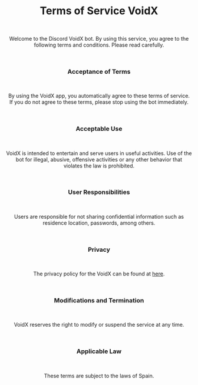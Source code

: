 <Head>
  <meta name="description" content="This is the page of VoidX" />
  <meta name="viewport" content="width=device-width, initial-scale=1" />
  <link rel="icon" href="/favicon.ico" />
  <link rel="preconnect" href="https://rsms.me/"></link>
  <link rel="stylesheet" href="https://rsms.me/inter/inter.css" />
</Head>
<Container as="main" className="py-4 px-3 mx-auto">
  <Header />

  <h1 style={{ fontFamily: 'Inter, sans-serif', fontFeatureSettings: 'liga 1, calt 1', fontStyle: 'normal', fontWeight: 900 }}>
    <span style={{ color: 'white' }}>Terms of Service</span> <span style={{ color: '#5865F2' }}>VoidX</span>
  </h1>
  <br />

  <p className="fs-5" style={{ color: 'white', fontFamily: 'Inter, sans-serif', fontSize: "auto" }}>Welcome to the Discord VoidX bot. By using this service, you agree to the following terms and conditions. Please read carefully.</p>
  <br />
  
  <h3 style={{ fontFamily: 'Inter, sans-serif', fontFeatureSettings: 'liga 1, calt 1', fontStyle: 'normal', fontWeight: 600, color: 'white' }}>Acceptance of Terms</h3>
  <br />
  
  <p className="fs-5" style={{ color: 'white', fontFamily: 'Inter, sans-serif', fontSize: "auto" }}>By using the VoidX app, you automatically agree to these terms of service. If you do not agree to these terms, please stop using the bot immediately.</p>
  <br />
  
  <h3 style={{ fontFamily: 'Inter, sans-serif', fontFeatureSettings: 'liga 1, calt 1', fontStyle: 'normal', fontWeight: 600, color: 'white' }}>Acceptable Use</h3>
  <br />
  
  <p className="fs-5" style={{ color: 'white', fontFamily: 'Inter, sans-serif', fontSize: "auto" }}>VoidX is intended to entertain and serve users in useful activities. Use of the bot for illegal, abusive, offensive activities or any other behavior that violates the law is prohibited.</p>
  <br />
  
  <h3 style={{ fontFamily: 'Inter, sans-serif', fontFeatureSettings: 'liga 1, calt 1', fontStyle: 'normal', fontWeight: 600, color: 'white' }}>User Responsibilities</h3>
  <br />
  
  <p className="fs-5" style={{ color: 'white', fontFamily: 'Inter, sans-serif', fontSize: "auto" }}>Users are responsible for not sharing confidential information such as residence location, passwords, among others.</p>
  <br />
  
  <h3 style={{ fontFamily: 'Inter, sans-serif', fontFeatureSettings: 'liga 1, calt 1', fontStyle: 'normal', fontWeight: 600, color: 'white' }}>Privacy</h3>
  <br />
  
  <p className="fs-5" style={{ color: 'white', fontFamily: 'Inter, sans-serif', fontSize: "auto" }}>The privacy policy for the VoidX can be found at <a href="/pp/" style={{ textDecoration: "none", color: '#5865F2' }}>here</a>.</p>
  <br />
  
  <h3 style={{ fontFamily: 'Inter, sans-serif', fontFeatureSettings: 'liga 1, calt 1', fontStyle: 'normal', fontWeight: 600, color: 'white' }}>Modifications and Termination</h3>
  <br />
  
  <p className="fs-5" style={{ color: 'white', fontFamily: 'Inter, sans-serif', fontSize: "auto" }}>VoidX reserves the right to modify or suspend the service at any time.</p>
  <br />
  
  <h3 style={{ fontFamily: 'Inter, sans-serif', fontFeatureSettings: 'liga 1, calt 1', fontStyle: 'normal', fontWeight: 600, color: 'white' }}>Applicable Law</h3>
  <br />
  
  <p className="fs-5" style={{ color: 'white', fontFamily: 'Inter, sans-serif', fontSize: "auto" }}>These terms are subject to the laws of Spain.</p>
  <br />

  <Footer />
</Container>
